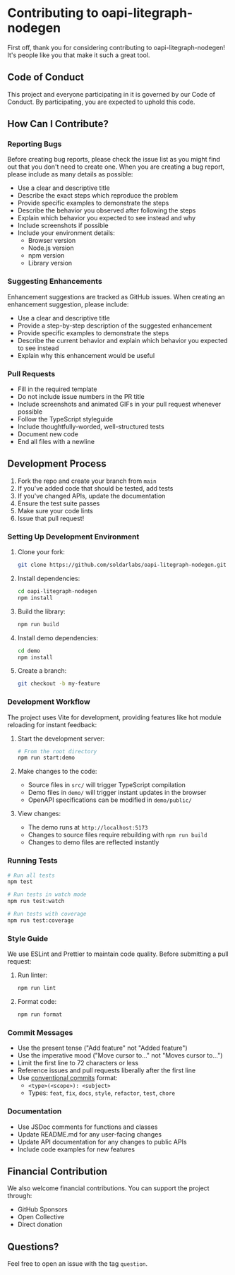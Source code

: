 # Contributing to oapi-litegraph-nodegen

First off, thank you for considering contributing to oapi-litegraph-nodegen! It's people like you that make it such a great tool.

## Code of Conduct

This project and everyone participating in it is governed by our Code of Conduct. By participating, you are expected to uphold this code.

## How Can I Contribute?

### Reporting Bugs

Before creating bug reports, please check the issue list as you might find out that you don't need to create one. When you are creating a bug report, please include as many details as possible:

- Use a clear and descriptive title
- Describe the exact steps which reproduce the problem
- Provide specific examples to demonstrate the steps
- Describe the behavior you observed after following the steps
- Explain which behavior you expected to see instead and why
- Include screenshots if possible
- Include your environment details:
  - Browser version
  - Node.js version
  - npm version
  - Library version

### Suggesting Enhancements

Enhancement suggestions are tracked as GitHub issues. When creating an enhancement suggestion, please include:

- Use a clear and descriptive title
- Provide a step-by-step description of the suggested enhancement
- Provide specific examples to demonstrate the steps
- Describe the current behavior and explain which behavior you expected to see instead
- Explain why this enhancement would be useful

### Pull Requests

- Fill in the required template
- Do not include issue numbers in the PR title
- Include screenshots and animated GIFs in your pull request whenever possible
- Follow the TypeScript styleguide
- Include thoughtfully-worded, well-structured tests
- Document new code
- End all files with a newline

## Development Process

1. Fork the repo and create your branch from `main`
2. If you've added code that should be tested, add tests
3. If you've changed APIs, update the documentation
4. Ensure the test suite passes
5. Make sure your code lints
6. Issue that pull request!

### Setting Up Development Environment

1. Clone your fork:

   ```bash
   git clone https://github.com/soldarlabs/oapi-litegraph-nodegen.git
   ```

2. Install dependencies:

   ```bash
   cd oapi-litegraph-nodegen
   npm install
   ```

3. Build the library:

   ```bash
   npm run build
   ```

4. Install demo dependencies:

   ```bash
   cd demo
   npm install
   ```

5. Create a branch:
   ```bash
   git checkout -b my-feature
   ```

### Development Workflow

The project uses Vite for development, providing features like hot module reloading for instant feedback:

1. Start the development server:

   ```bash
   # From the root directory
   npm run start:demo
   ```

2. Make changes to the code:

   - Source files in `src/` will trigger TypeScript compilation
   - Demo files in `demo/` will trigger instant updates in the browser
   - OpenAPI specifications can be modified in `demo/public/`

3. View changes:
   - The demo runs at `http://localhost:5173`
   - Changes to source files require rebuilding with `npm run build`
   - Changes to demo files are reflected instantly

### Running Tests

```bash
# Run all tests
npm test

# Run tests in watch mode
npm run test:watch

# Run tests with coverage
npm run test:coverage
```

### Style Guide

We use ESLint and Prettier to maintain code quality. Before submitting a pull request:

1. Run linter:

   ```bash
   npm run lint
   ```

2. Format code:
   ```bash
   npm run format
   ```

### Commit Messages

- Use the present tense ("Add feature" not "Added feature")
- Use the imperative mood ("Move cursor to..." not "Moves cursor to...")
- Limit the first line to 72 characters or less
- Reference issues and pull requests liberally after the first line
- Use [conventional commits](https://www.conventionalcommits.org/en/v1.0.0/) format:
  - `<type>(<scope>): <subject>`
  - Types: `feat`, `fix`, `docs`, `style`, `refactor`, `test`, `chore`

### Documentation

- Use JSDoc comments for functions and classes
- Update README.md for any user-facing changes
- Update API documentation for any changes to public APIs
- Include code examples for new features

## Financial Contribution

We also welcome financial contributions. You can support the project through:

- GitHub Sponsors
- Open Collective
- Direct donation

## Questions?

Feel free to open an issue with the tag `question`.
